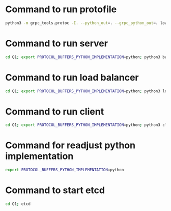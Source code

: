 # Command to run protofile
```bash
python3 -m grpc_tools.protoc -I. --python_out=. --grpc_python_out=. load_balancer.proto
```

# Command to run server
```bash
cd Q1; export PROTOCOL_BUFFERS_PYTHON_IMPLEMENTATION=python; python3 backend_server.py --server_id 50052
```

# Command to run load balancer
```bash
cd Q1; export PROTOCOL_BUFFERS_PYTHON_IMPLEMENTATION=python; python3 load_balancer_server.py
```

# Command to run client
```bash
cd Q1; export PROTOCOL_BUFFERS_PYTHON_IMPLEMENTATION=python; python3 client.py --client_id Client_1 --task_type SIMPLE
```

# Command for readjust python implementation
```bash
export PROTOCOL_BUFFERS_PYTHON_IMPLEMENTATION=python
```

# Command to start etcd
```bash
cd Q1; etcd
```
